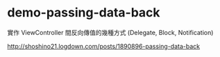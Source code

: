 # demo-passing-data-back
實作 ViewController 間反向傳值的幾種方式 (Delegate, Block, Notification)

http://shoshino21.logdown.com/posts/1890896-passing-data-back
